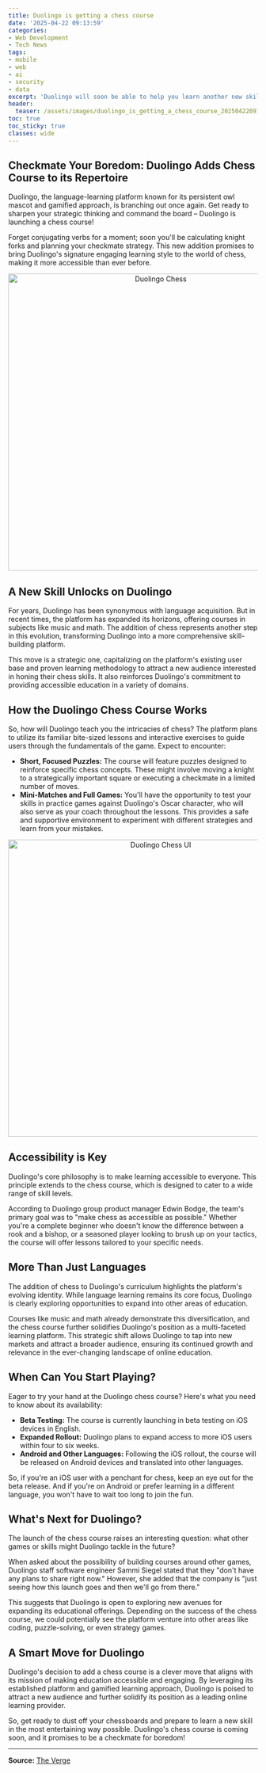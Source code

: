 ```yaml
---
title: Duolingo is getting a chess course
date: '2025-04-22 09:13:59'
categories:
- Web Development
- Tech News
tags:
- mobile
- web
- ai
- security
- data
excerpt: 'Duolingo will soon be able to help you learn another new skill: chess. The platform’s new chess course will use short puzzles, such as moving a knight to the co'
header:
  teaser: /assets/images/duolingo_is_getting_a_chess_course_20250422091358.jpg
toc: true
toc_sticky: true
classes: wide
---
```


## Checkmate Your Boredom: Duolingo Adds Chess Course to its Repertoire

Duolingo, the language-learning platform known for its persistent owl mascot and gamified approach, is branching out once again. Get ready to sharpen your strategic thinking and command the board – Duolingo is launching a chess course!

Forget conjugating verbs for a moment; soon you'll be calculating knight forks and planning your checkmate strategy. This new addition promises to bring Duolingo's signature engaging learning style to the world of chess, making it more accessible than ever before.

<center><img src="https://platform.theverge.com/wp-content/uploads/sites/2/2025/04/STKB350_DUOLINGO_B.jpg?quality=90&amp;strip=all&amp;crop=0,0,100,100" alt="Duolingo Chess" width="600"></center>

## A New Skill Unlocks on Duolingo

For years, Duolingo has been synonymous with language acquisition. But in recent times, the platform has expanded its horizons, offering courses in subjects like music and math. The addition of chess represents another step in this evolution, transforming Duolingo into a more comprehensive skill-building platform.

This move is a strategic one, capitalizing on the platform's existing user base and proven learning methodology to attract a new audience interested in honing their chess skills. It also reinforces Duolingo's commitment to providing accessible education in a variety of domains.

## How the Duolingo Chess Course Works

So, how will Duolingo teach you the intricacies of chess? The platform plans to utilize its familiar bite-sized lessons and interactive exercises to guide users through the fundamentals of the game. Expect to encounter:

* **Short, Focused Puzzles:** The course will feature puzzles designed to reinforce specific chess concepts. These might involve moving a knight to a strategically important square or executing a checkmate in a limited number of moves.
* **Mini-Matches and Full Games:** You'll have the opportunity to test your skills in practice games against Duolingo's Oscar character, who will also serve as your coach throughout the lessons. This provides a safe and supportive environment to experiment with different strategies and learn from your mistakes.

<center><img src="https://platform.theverge.com/wp-content/uploads/sites/2/2025/04/DuolingoChess_UI.gif?quality=90&amp;strip=all&amp;crop=0,4.1540972483289,100,91.691805503342" alt="Duolingo Chess UI" width="600"></center>

## Accessibility is Key

Duolingo's core philosophy is to make learning accessible to everyone. This principle extends to the chess course, which is designed to cater to a wide range of skill levels.

According to Duolingo group product manager Edwin Bodge, the team's primary goal was to "make chess as accessible as possible." Whether you're a complete beginner who doesn't know the difference between a rook and a bishop, or a seasoned player looking to brush up on your tactics, the course will offer lessons tailored to your specific needs.

## More Than Just Languages

The addition of chess to Duolingo's curriculum highlights the platform's evolving identity. While language learning remains its core focus, Duolingo is clearly exploring opportunities to expand into other areas of education.

Courses like music and math already demonstrate this diversification, and the chess course further solidifies Duolingo's position as a multi-faceted learning platform. This strategic shift allows Duolingo to tap into new markets and attract a broader audience, ensuring its continued growth and relevance in the ever-changing landscape of online education.

## When Can You Start Playing?

Eager to try your hand at the Duolingo chess course? Here's what you need to know about its availability:

* **Beta Testing:** The course is currently launching in beta testing on iOS devices in English.
* **Expanded Rollout:** Duolingo plans to expand access to more iOS users within four to six weeks.
* **Android and Other Languages:** Following the iOS rollout, the course will be released on Android devices and translated into other languages.

So, if you're an iOS user with a penchant for chess, keep an eye out for the beta release. And if you're on Android or prefer learning in a different language, you won't have to wait too long to join the fun.

## What's Next for Duolingo?

The launch of the chess course raises an interesting question: what other games or skills might Duolingo tackle in the future?

When asked about the possibility of building courses around other games, Duolingo staff software engineer Sammi Siegel stated that they "don't have any plans to share right now." However, she added that the company is "just seeing how this launch goes and then we'll go from there."

This suggests that Duolingo is open to exploring new avenues for expanding its educational offerings. Depending on the success of the chess course, we could potentially see the platform venture into other areas like coding, puzzle-solving, or even strategy games.

## A Smart Move for Duolingo

Duolingo's decision to add a chess course is a clever move that aligns with its mission of making education accessible and engaging. By leveraging its established platform and gamified learning approach, Duolingo is poised to attract a new audience and further solidify its position as a leading online learning provider.

So, get ready to dust off your chessboards and prepare to learn a new skill in the most entertaining way possible. Duolingo's chess course is coming soon, and it promises to be a checkmate for boredom!

---

**Source:** [The Verge](https://www.theverge.com/news/649319/duolingo-chess-course-ios-test)

